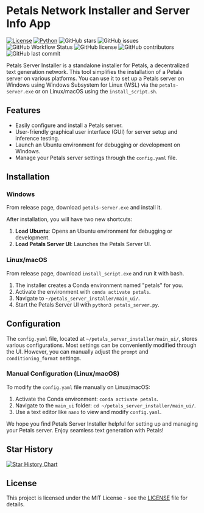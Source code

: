# Petals Network Installer and Server Info App

[![License](https://img.shields.io/badge/license-Apache%202.0-blue.svg)](LICENSE)
[![Python](https://img.shields.io/badge/python-3.10%2B-blue.svg)](https://www.python.org/downloads/)
![GitHub stars](https://img.shields.io/github/stars/ParisNeo/petals_server_installer.svg?style=social)
![GitHub issues](https://img.shields.io/github/issues/ParisNeo/petals_server_installer.svg)
![GitHub Workflow Status](https://img.shields.io/github/workflow/status/ParisNeo/petals_server_installer/CI)
![GitHub license](https://img.shields.io/github/license/ParisNeo/petals_server_installer.svg)
![GitHub contributors](https://img.shields.io/github/contributors/ParisNeo/petals_server_installer.svg)
![GitHub last commit](https://img.shields.io/github/last-commit/ParisNeo/petals_server_installer.svg)

Petals Server Installer is a standalone installer for Petals, a decentralized text generation network. This tool simplifies the installation of a Petals server on various platforms. You can use it to set up a Petals server on Windows using Windows Subsystem for Linux (WSL) via the `petals-server.exe` or on Linux/macOS using the `install_script.sh`.

## Features

- Easily configure and install a Petals server.
- User-friendly graphical user interface (GUI) for server setup and inference testing.
- Launch an Ubuntu environment for debugging or development on Windows.
- Manage your Petals server settings through the `config.yaml` file.

## Installation

### Windows

From release page, download `petals-server.exe` and install it.

After installation, you will have two new shortcuts:

1. **Load Ubuntu**: Opens an Ubuntu environment for debugging or development.
2. **Load Petals Server UI**: Launches the Petals Server UI.

### Linux/macOS

From release page, download `install_script.exe` and run it with bash.

1. The installer creates a Conda environment named "petals" for you.
2. Activate the environment with `conda activate petals`.
3. Navigate to `~/petals_server_installer/main_ui/`.
4. Start the Petals Server UI with `python3 petals_server.py`.

## Configuration

The `config.yaml` file, located at `~/petals_server_installer/main_ui/`, stores various configurations. Most settings can be conveniently modified through the UI. However, you can manually adjust the `prompt` and `conditioning_format` settings.

### Manual Configuration (Linux/macOS)

To modify the `config.yaml` file manually on Linux/macOS:

1. Activate the Conda environment: `conda activate petals`.
2. Navigate to the `main_ui` folder: `cd ~/petals_server_installer/main_ui/`.
3. Use a text editor like `nano` to view and modify `config.yaml`.

We hope you find Petals Server Installer helpful for setting up and managing your Petals server. Enjoy seamless text generation with Petals!

## Star History

<a href="https://star-history.com/#ParisNeo/petals_server_installer&Date">
  <picture>
    <source media="(prefers-color-scheme: dark)" srcset="https://api.star-history.com/svg?repos=ParisNeo/petals_server_installer&type=Date&theme=dark" />
    <source media="(prefers-color-scheme: light)" srcset="https://api.star-history.com/svg?repos=ParisNeo/petals_server_installer&type=Date" />
    <img alt="Star History Chart" src="https://api.star-history.com/svg?repos=ParisNeo/petals_server_installer&type=Date" />
  </picture>
</a>


## License

This project is licensed under the MIT License - see the [LICENSE](LICENSE) file for details.
